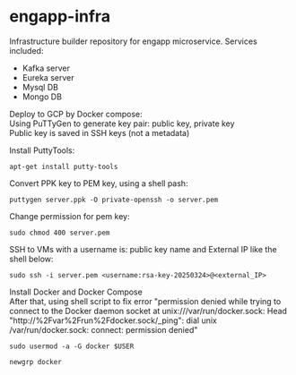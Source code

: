 # engapp-infra
Infrastructure builder repository for engapp microservice. 
Services included:
- Kafka server
- Eureka server
- Mysql DB
- Mongo DB

Deploy to GCP by Docker compose:<br />
Using PuTTyGen to generate key pair: public key, private key<br />
Public key is saved in SSH keys (not a metadata) <br />

Install PuttyTools:<br />
```
apt-get install putty-tools
```
Convert PPK key to PEM key, using a shell pash:<br />
```
puttygen server.ppk -O private-openssh -o server.pem
```
Change permission for pem key: <br/>
```
sudo chmod 400 server.pem
```
SSH to VMs with a username is: public key name and External IP like the shell below: <br/>
```
sudo ssh -i server.pem <username:rsa-key-20250324>@<external_IP>
```
Install Docker and Docker Compose <br/>
After that, using shell script to fix error "permission denied while trying to connect to the Docker daemon socket at unix:///var/run/docker.sock: Head "http://%2Fvar%2Frun%2Fdocker.sock/_ping": dial unix /var/run/docker.sock: connect: permission denied" <br/>
```
sudo usermod -a -G docker $USER
```
```
newgrp docker
```
